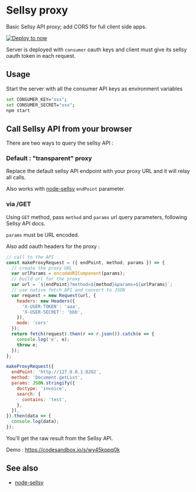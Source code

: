 # Sellsy proxy

Basic Sellsy API proxy; add CORS for full client side apps.

[![Deploy to now](https://deploy.now.sh/static/button.svg)](https://deploy.now.sh/?repo=https://github.com/revolunet/sellsy-proxy&env=CONSUMER_KEY&env=CONSUMER_SECRET)

Server is deployed with `consumer` oauth keys and client must give its sellsy oauth token in each request.

## Usage

Start the server with all the consumer API keys as environment variables

```sh
set CONSUMER_KEY="xxx";
set CONSUMER_SECRET="xxx";
npm start
```

## Call Sellsy API from your browser

There are two ways to query the sellsy API :

### Default : "transparent" proxy

Replace the default sellsy API endpoint with your proxy URL and it will relay all calls.

Also works with [node-sellsy](https://github.com/revolunet/node-sellsy) `endPoint` parameter.

### via /GET

Using `GET` method, pass `method` and `params` url query parameters, following Sellsy API docs.

`params` must be URL encoded.

Also add oauth headers for the proxy :

```js
// call to the API
const makeProxyRequest = ({ endPoint, method, params }) => {
  // create the proxy URL
  var urlParams = encodeURIComponent(params);
  // build url for the proxy
  var url = `${endPoint}?method=${method}&params=${urlParams}`;
  // use native fetch API and convert to JSON
  var request = new Request(url, {
    headers: new Headers({
      'X-USER-TOKEN': 'aaa',
      'X-USER-SECRET': 'bbb',
    }),
    mode: 'cors'
  });
  return fetch(request).then(r => r.json()).catch(e => {
    console.log('e', e);
    throw e;
  });
};

makeProxyRequest({
  endPoint: 'http://127.0.0.1:8282',
  method: 'Document.getList',
  params: JSON.stringify({
    doctype: 'invoice',
    search: {
      contains: 'test',
    },
  }),
}).then(data => {
  console.log(data);
});
```

You'll get the raw result from the Sellsy API.

Demo : https://codesandbox.io/s/wy45kppq0k


## See also

 - [node-sellsy](http://github.com/revolunet/node-sellsy)